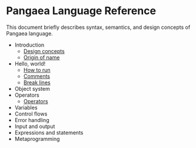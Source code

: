 # Pangaea Language Reference

This document briefly describes syntax, semantics, and design concepts of Pangaea language.

- Introduction
    - [Design concepts](./design_concepts.md)
    - [Origin of name](./origin_of_name.md)
- Hello, world!
    - [How to run](./how_to_run.md)
    - [Comments](./comments.md)
    - [Break lines](./break_lines.md)
- Object system
- Operators
    - [Operators](./operators.md)
- Variables
- Control flows
- Error handling
- Input and output
- Expressions and statements
- Metaprogramming
